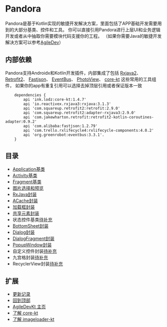 # Pandora
Pandora是基于Kotlin实现的敏捷开发解决方案，里面包括了APP基础开发需要用到的大部分基类、控件和工具。
你可以直接引用Pandora进行上层UI和业务逻辑开发或者从中抽取你需要模块代码支援你的工程。
（如果你需要Java的敏捷开发解决方案可以参考[AgileDev](https://github.com/LZ9/AgileDev)）

## 内部依赖
Pandora支持Androidx和Kotlin开发插件，内部集成了包括
[Rxjava2](https://github.com/ReactiveX/RxJava)、
[Retrofit2](https://github.com/square/retrofit)、
[Fastjson](https://github.com/alibaba/fastjson)、
[EventBus](https://github.com/greenrobot/EventBus)、
[PhotoView](https://github.com/chrisbanes/PhotoView)、
[core-kt](https://github.com/LZ9/AgileDevKt/blob/master/corekt/readme_core.md)
这些常用的工具组件，
如果你的app有重复引用可以选择去掉顶层引用或者保证版本一致
```
    dependencies {
        api 'ink.lodz:core-kt:1.4.7'
        api 'io.reactivex.rxjava3:rxjava:3.1.3'
        api 'com.squareup.retrofit2:retrofit:2.9.0'
        api 'com.squareup.retrofit2:adapter-rxjava3:2.9.0'
        api 'com.jakewharton.retrofit:retrofit2-kotlin-coroutines-adapter:0.9.2'
		api 'com.alibaba:fastjson:1.2.79'
        api 'com.trello.rxlifecycle4:rxlifecycle-components:4.0.2'
        api 'org.greenrobot:eventbus:3.3.1'.
    }
```

## 目录
- [Application基类](https://github.com/LZ9/AgileDevKt/blob/master/pandora/document/pandora_application.md)
- [Activity基类](https://github.com/LZ9/AgileDevKt/blob/master/pandora/document/pandora_activity.md)
- [Fragment基类](https://github.com/LZ9/AgileDevKt/blob/master/pandora/document/pandora_fragment.md)
- [图片选择和预览](https://github.com/LZ9/AgileDevKt/blob/master/pandora/document/pandora_picker_preview.md)
- [RxJava封装](https://github.com/LZ9/AgileDevKt/blob/master/pandora/document/rx/pandora_rx.md)
- [ACache封装](https://github.com/LZ9/AgileDevKt/blob/master/pandora/document/pandora_acache.md)
- [加载框封装](https://github.com/LZ9/AgileDevKt/blob/master/pandora/document/pandora_progressdialog.md)
- [共享元素封装](https://github.com/LZ9/AgileDevKt/blob/master/pandora/document/pandora_transition.md)
- 状态控件基类[待补充]()
- [BottomSheet封装](https://github.com/LZ9/AgileDevKt/blob/master/pandora/document/pandora_bottomsheet.md)
- [Dialog封装](https://github.com/LZ9/AgileDevKt/blob/master/pandora/document/pandora_dialog.md)
- [DialogFragment封装](https://github.com/LZ9/AgileDevKt/blob/master/pandora/document/pandora_dialogfragment.md)
- [PopupWindow封装](https://github.com/LZ9/AgileDevKt/blob/master/pandora/document/pandora_popupwindow.md)
- 自定义控件封装[待补充]()
- 九宫格封装[待补充]()
- RecyclerView封装[待补充]()

## 扩展

- [更新记录](https://github.com/LZ9/AgileDevKt/blob/master/pandora/document/readme_pandora_update.md)
- [回到顶部](https://github.com/LZ9/AgileDevKt/blob/master/pandora/document/readme_pandora.md#pandora)
- [AgileDevKt 主页](https://github.com/LZ9/AgileDevKt)
- [了解 core-kt](https://github.com/LZ9/AgileDevKt/blob/master/corekt/readme_core.md)
- [了解 imageloader-kt](https://github.com/LZ9/AgileDevKt/blob/master/imageloaderkt/readme_imageloader.md)
